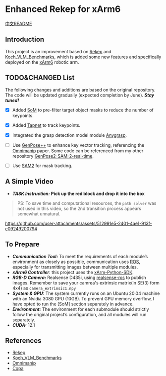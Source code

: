 # Enhanced Rekep for xArm6
[中文README](https://github.com/youngfriday/Enhanced_ReKep4xarm/blob/master/README_CHN.md)

## Introduction
This project is an improvement based on [Rekep](https://github.com/huangwl18/ReKep) and [Koch_VLM_Benchmarks](https://github.com/Quest2GM/Koch_VLM_Benchmarks), which is added some new features and specifically deployed on the [xArm6](https://www.ufactory.cc/xarm-collaborative-robot/) robotic arm.

## TODO&CHANGED List

The following changes and additions are based on the original repository. The code will be updated gradually (expected completion by June). ***Stay tuned!***

- [x] Added [SoM](https://github.com/microsoft/SoM) to pre-filter target object masks to reduce the number of keypoints.

- [x] Added [Tapnet](https://github.com/google-deepmind/tapnet) to track keypoints.

- [x] Integrated the grasp detection model module [Anygrasp](https://github.com/graspnet/anygrasp_sdk).

- [ ] Use [GenPose++](https://github.com/Omni6DPose/GenPose2) to enhance key vector tracking, referencing the [Omnimanip](https://github.com/pmj110119/OmniManip) paper. Some code can be referenced from my other repository [GenPose2-SAM-2-real-time](https://github.com/youngfriday/GenPose2-SAM-2-real-time).

- [ ] Use [SAM2]() for mask tracking.

## A Simple Video

- ***TASK Instruction:*** **Pick up the red block and drop it into the box**
> PS: To save time and computational resources, the `path solver` was not used in this video, so the 2nd transition process appears somewhat unnatural.

https://github.com/user-attachments/assets/512991e5-2401-4ae1-913f-e09249200794

## To Prepare

- ***Communication Tool:*** To meet the requirements of each module’s environment as closely as possible, communication uses [ROS](https://www.ros.org/), especially for transmitting images between multiple modules.
- ***xArm6 Controller***: this project uses the [xArm-Python-SDK](https://github.com/xArm-Developer/xArm-Python-SDK).
- ***RGB-D Camera:*** Realsense D435i, using [realsense-ros](https://github.com/IntelRealSense/realsense-ros) to publish images. Remember to save your camrea's extrinsic matrix(in SE(3) form 4x4) as `camera_extrinsic1.npy`
- ***System & GPU:*** The system currently runs on an Ubuntu 20.04 machine with an Nvidia 3080 GPU (10GB). To prevent GPU memory overflow, I have opted to run the [SoM] section separately in advance.
- ***Environment:*** The environment for each submodule should strictly follow the original project’s configuration, and all modules will run separately.
- ***CUDA:*** 12.1

## References

- [Rekep](https://github.com/huangwl18/ReKep)
- [Koch_VLM_Benchmarks](https://github.com/Quest2GM/Koch_VLM_Benchmarks)
- [Omnimanip](https://github.com/pmj110119/OmniManip)
- [Copa](https://github.com/HaoxuHuang/copa)